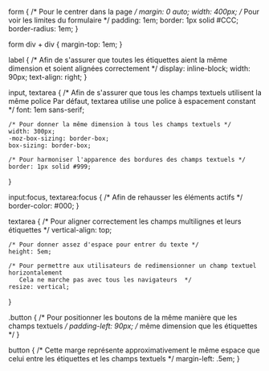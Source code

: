 form {
    /* Pour le centrer dans la page */
    margin: 0 auto;
    width: 400px;
    /* Pour voir les limites du formulaire */
    padding: 1em;
    border: 1px solid #CCC;
    border-radius: 1em;
}

form div + div {
    margin-top: 1em;
}

label {
    /* Afin de s'assurer que toutes les étiquettes aient la même dimension et soient alignées correctement */
    display: inline-block;
    width: 90px;
    text-align: right;
}

input, textarea {
    /* Afin de s'assurer que tous les champs textuels utilisent la même police
       Par défaut, textarea utilise une police à espacement constant */
    font: 1em sans-serif;

    /* Pour donner la même dimension à tous les champs textuels */
    width: 300px;
    -moz-box-sizing: border-box;
    box-sizing: border-box;

    /* Pour harmoniser l'apparence des bordures des champs textuels */
    border: 1px solid #999;
}

input:focus, textarea:focus {
    /* Afin de rehausser les éléments actifs */
    border-color: #000;
}

textarea {
    /* Pour aligner correctement les champs multilignes et leurs étiquettes */
    vertical-align: top;

    /* Pour donner assez d'espace pour entrer du texte */
    height: 5em;

    /* Pour permettre aux utilisateurs de redimensionner un champ textuel horizontalement
       Cela ne marche pas avec tous les navigateurs  */
    resize: vertical;
}

.button {
    /* Pour positionner les boutons de la même manière que les champs textuels */
    padding-left: 90px; /* même dimension que les étiquettes */
}

button {
    /* Cette marge représente approximativement le même espace
       que celui entre les étiquettes et les champs textuels */
    margin-left: .5em;
}

